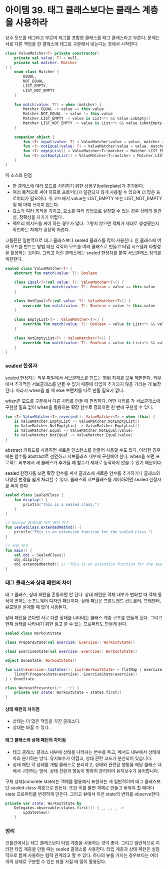 아이템 39. 태그 클래스보다는 클래스 계층을 사용하라
=========================
상수 모드를 태그라고 부르며 태그를 포함한 클래스를 태그 클래스라고 부른다. 문제는 서로 다른 책임을 한 클래스에 태그로 구분해서 넣는다는 것에서 시작한다.

```kotlin
class ValueMatcher<T> private constructor(
    private val value: T? = null,
    private val matcher: Matcher
) {
    enum class Matcher {
        EQUAL,
        NOT_EQUAL,
        LIST_EMPTY,
        LIST_NOT_EMPTY
    }
    
    fun match(value: T?) = when (matcher) {
        Matcher.EQUAL -> value == this.value
        Matcher.NOT_EQUAL -> value != this.value
        Matcher.LIST_EMPTY -> value is List<*> && value.isEmpty()
        Matcher.LIST_NOT_EMPTY -> value is List<*> && value.isNotEmpty()
    }
    
    companion object {
        fun <T> equal(value: T) = ValueMatcher(value = value, matcher = Matcher.EQUAL)
        fun <T> notEqual(value: T) = ValueMatcher(value = value, matcher = Matcher.NOT_EQUAL)
        fun <T> emptyList() = ValueMatcher<T>(matcher = Matcher.LIST_EMPTY)
        fun <T> notEmptyList() = ValueMatcher<T>(matcher = Matcher.LIST_NOT_EMPTY)
    }
}
```

위 소스의 단점
* 한 클래스에 여러 모드를 처리하기 위한 상용구(boilerplate)가 추가된다.
* 여러 목적으로 써야 하므로 프로퍼티가 일관되지 않게 사용될 수 있으며 더 많은 프로퍼티가 필요하다. 위 코드에서 value는 LIST_EMPTY 또는 LIST_NOT_EMPTY일 때 아예 쓰이지 않는다. 
* 요소가 여러 목적을 가지고, 요소를 여러 방법으로 설정할 수 있는 경우 상태의 일관성, 정확성을 지키기 어렵다 .
* 팩토리 메서드를 써야 하는 경우가 많다. 그렇지 않으면 객체가 제대로 생성됐는지 확인하는 자체가 굉장히 어렵다.

코틀린은 일반적으로 태그 클래스보다 sealed 클래스를 많이 사용한다. 한 클래스에 여러 모드를 만드는 방법 대신 각각이 모드를 여러 클래스로 만들고 타입 시스템과 다형성을 활용하는 것이다. 그리고 이런 클래스에는 sealed 한정자를 붙여 서브클래스 정의를 제한한다.

```kotlin
sealed class ValueMatcher<T> {
    abstract fun match(value: T): Boolean
    
    class Equal<T>(val value: T): ValueMatcher<T>() {
        override fun match(value: T): Boolean = value == this.value
    }
    
    class NotEqual<T>(val value: T): ValueMatcher<T>() {
        override fun match(value: T): Boolean = value != this.value
    }
    
    class EmptyList<T> : ValueMatcher<T>() {
        override fun match(value: T): Boolean = value is List<*> && value.isEmpty()
    }
    
    class NotEmptyList<T> : ValueMatcher<T>() {
        override fun match(value: T): Boolean = value is List<*> && value.isNotEmpty()
    }
}
```

### sealed 한정자
sealed 한정자는 외부 파일에서 서브클래스를 만드는 행위 자체를 모두 제한한다. 외부에서 추가적인 서브클래스를 만들 수 없기 때문에 타입이 추가되지 않을 거라는 게 보장된다. 따라서 when을 쓸 때 else 브랜치를 따로 만들 필요가 없다.

when은 모드를 구분해서 다른 처리를 만들 때 편리하다. 어떤 처리를 각 서브클래스에 구현할 필요 없이 when을 활용하는 확장 함수로 정의하면 한 번에 구현할 수 있다.

```kotlin
fun <T> ValueMatcher<T>.reversed(): ValueMatcher<T> = when (this) {
    is ValueMatcher.EmptyList -> ValueMatcher.NotEmptyList()
    is ValueMatcher.NotEmptyList -> ValueMatcher.EmptyList()
    is ValueMatcher.Equal -> ValueMatcher.NotEqual(value)
    is ValueMatcher.NotEqual -> ValueMatcher.Equal(value)
}
```

abstract 키워드를 사용하면 새로운 인스턴스를 만들어 사용할 수도 있다. 이러한 경우에는 함수를 abstract로 선언하고 서브클래스 내부에 구현해야 한다. 
when을 쓰면 프로젝트 외부에서 새 클래스가 추가될 때 함수가 제대로 동작하지 않을 수 있기 때문이다. 

sealed 한정자를 쓰면 확장 함수를 써서 클래스에 새로운 함수를 추가하거나 클래스의 다양한 변경을 쉽게 처리할 수 있다. 클래스의 서브클래스를 제어하려면 sealed 한정자를 써야 한다.

```kotlin
sealed class SealedClass {
    fun display() {
        println("This is a sealed class.")
    }
}

// Sealed 클래스를 위한 확장 함수
fun SealedClass.extendedMethod() {
    println("This is an extension function for the sealed class.")
}

// 사용 예시
fun main() {
    val obj = SealedClass()
    obj.display()
    obj.extendedMethod() // "This is an extension function for the sealed class." 출력
}
```

### 태그 클래스와 상태 패턴의 차이
태그 클래스, 상태 패턴을 혼동하면 안 된다. 상태 패턴은 객체 내부가 변화할 때 객체 동작이 변하는 소프트웨어 디자인 패턴이다. 상태 패턴은 프론트엔드 컨트롤러, 프레젠터, 뷰모델을 설계할 때 많이 사용된다.

상태 패턴을 쓴다면 서로 다른 상태를 나타내는 클래스 계층 구조를 만들게 된다. 그리고 현재 상태를 나타내기 위한 읽고 쓸 수 있는 프로퍼티도 만들게 된다.

```kotlin
sealed class WorkoutState

class PrepareState(val exercise: Exercise): WorkoutState()

class ExerciseState(val exercise: Exercise): WorkoutState()

object DoneState: WorkoutState()

fun List<Exercise>.toStates(): List<WorkoutState> = flatMap { exercise ->
    listOf(PrepareState(exercise), ExerciseState(exercise))
} + DoneState

class WorkoutPresenter(/*...*/) {
    private var state: WorkoutState = states.first()
}
```

#### 상태 패턴의 차이점
* 상태는 더 많은 책임을 가진 클래스다.
* 상태는 바꿀 수 있다.

#### 태그 클래스와 상태 패턴의 차이점
* 태그 클래스: 클래스 내부에 상태를 나타내는 변수를 두고, 메서드 내부에서 상태에 따라 분기하는 방식. 유지보수가 어렵고, 상태 관련 코드가 분산되어 있습니다.
* 상태 패턴 각 상태를 개별 클래스로 분리하고, 상태와 관련된 행동을 해당 클래스 내에서 구현하는 방식. 상태 전환과 행동이 명확히 분리되어 유지보수가 용이합니다.
  
구체 상태(concrete state)는 객체를 활용해서 표현하는 게 일반적이며 태그 클래스보단 sealed class 계층으로 만든다.
또한 이를 불변 객체로 만들고 바꿔야 할 때마다 state 프로퍼티를 변경하게 만든다. 그리고 뷰에서 이런 state의 변화를 observe한다.

```kotlin
private var state: WorkoutState by 
    Delegates.observable(states.first()) { _, _, _ ->
        updateView()
    }
```

### 정리
코틀린에서는 태그 클래스보다 타입 계층을 사용하는 것이 좋다. 그리고 일반적으로 이러한 타입 계층을 만들 때는 sealed 클래스를 사용한다.
타입 계층과 상태 패턴은 실질적으로 함께 사용하는 협력 관계라고 할 수 있다. 하나의 뷰를 가지는 경우보다는 여러 개의 상태로 구분할 수 있는 뷰를 가질 때 많이 활용된다.